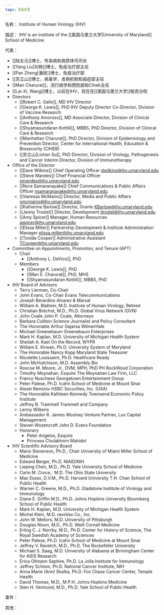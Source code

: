 ```yaml
---
tags: [组织]
---
```


名称：
Institute of Human Virology (IHV)

描述：
IHV is an institute of the [[美国马里兰大学|University of Maryland]] School of Medicine

代表：
- [[陆五元]]博士，传染病和病原体司司长
- [[Yang Liu|刘杨]]博士，免疫治疗部主任
- [[Pan Zheng|潘政]]博士，免疫治疗部
- [[苏立山]]博士，病毒学、发病机制和癌症部主任
- [[Man Charurat]]，流行病学和预防部和Ciheb主任
- [[Lai-Xi, Wang]]博士，以前在IHV，现在在[[美国马里兰大学]]帕克分校
- Directors
	- [[Robert C. Gallo]], MD IHV Director
	- [[George K. Lewis]], PhD IHV Deputy Director Co-Director, Division of Vaccine Research
	- [[Anthony Amoroso]], MD Associate Director, Division of Clinical Care & Research
	- [[Shyamasundaran Kottilil]], MBBS, PhD Director, Division of Clinical Care & Research
	- [[Manhattan Charurat]], PhD Director, Division of Epidemiology and Prevention Director, Center for International Health, Education & Biosecurity (CIHEB)
	- [[苏立山|Lishan Su]], PhD Director, Division of Virology, Pathogenesis and Cancer Interim Director, Division of Immunotherapy
- Office of the Director
	- [[Dave Wilkins]] Chief Operating Officer dwilkins@ihv.umaryland.edu
	- [[Steve Mandes]] Chief Financial Officer smandes@ihv.umaryland.edu
	- [[Nora Samaranayake]] Chief Communications & Public Affairs Officer nsamaranayake@ihv.umaryland.edu
	- [[Vanessa McMains]] Director, Media and Public Affairs vmcmains@ihv.umaryland.edu
	- [[Katherine Barlow]] Director, Grants KBarlow@ihv.umaryland.edu
	- [[Jenny Trostel]] Director, Development jtrostel@ihv.umaryland.edu
	- [[Amy Spicer]] Manager, Human Resources aspicer@ihv.umaryland.edu
	- [[Elissa Miller]] Partnership Development & Institute Administration Manager elissa.miller@ihv.umaryland.edu
	- [[Tonida Cooper]] Administrative Assistant TCooper@ihv.umaryland.edu
- Committee on Appointments, Promotion, and Tenure (APT)
	- Chair
		- [[Anthony L. DeVico]], PhD
	- Members
		- [[George K. Lewis]], PhD
		- [[Man E. Charurat]], PhD, MHS
		- [[Shyamasundaran Kottilil]], MBBS, PhD
- IHV Board of Advisors
	- Terry Lierman, Co-Chair
	- John Evans, Co-Chair Evans Telecommunications
	- Joseph Berardino Alvarez & Marsal
	- William A. Blattner, M.D. Institute of Human Virology, Retired
	- Christian Bréchot, M.D., Ph.D. Global Virus Network (GVN)
	- John Coale John P. Coale, Attorneys
	- Barbara Culliton Science Journalist and Policy Consultant
	- The Honorable Arthur Gajarsa WilmerHale
	- Michael Greenebaum Greenebaum Enterprises
	- Mark H. Kaplan, M.D. University of Michigan Health System
	- Sheilah A. Kast On the Record, WYPR
	- William E. Kirwan, Ph.D. University System of Maryland
	- The Honorable Nancy Kopp Maryland State Treasurer
	- Nicolette Louissaint, Ph.D. Healthcare Ready
	- John McHutchison, M.D. Assembly Bio
	- Roscoe M. Moore, Jr., DVM, MPH, PhD PH RockWood Corporation
	- Timothy Moynahan, Esquire The Moynahan Law Firm, LLC
	- Franco Nuschese Georgetown Entertainment Group
	- Peter Palese, Ph.D. Icahn School of Medicine at Mount Sinai
	- Alexei Remizov HSBC Securities, Inc. (USA)
	- The Honorable Kathleen Kennedy Townsend Economic Policy Institute
	- Jeffrey B. Trammell Trammell and Company
	- Lenny Wilkens
	- Ambassador R. James Woolsey Venture Partner, Lux Capital Management
	- Steven Wozencraft John D. Evans Foundation
	- Honorary
		- Peter Angelos, Esquire
		- Princess Chulabhorn Mahidol
- IHV Scientific Advisory Board
	- Mario Stevenson, Ph.D., Chair University of Miami Miller School of Medicine
	- Edward Berger, Ph.D. NIAID/NIH
	- Lieping Chen, M.D., Ph.D. Yale University School of Medicine
	- Carlo M. Croce，M.D. The Ohio State University
	- Max Essex, D.V.M., Ph.D. Harvard University T.H. Chan School of Public Health
	- Warner C. Greene, M.D., Ph.D. Gladstone Institute of Virology and Immunology
	- Diane E. Griffin M.D., Ph.D. Johns Hopkins University Bloomberg School of Public Health
	- Mark H. Kaplan, M.D. University of Michigan Health System
	- Michel Klein, M.D. ravoVax Co., Inc.
	- John W. Mellors, M.D. University of Pittsburgh
	- Douglas Nixon, M.D., Ph.D. Weill Cornell Medicine
	- Erling C. J. Norrby, M.D., Ph.D. Center for History of Science, The Royal Swedish Academy of Sciences
	- Peter Palese, Ph.D. Icahn School of Medicine at Mount Sinai
	- Jeffrey V. Ravetch, M.D., Ph.D. The Rockefeller University
	- Michael S. Saag, M.D. University of Alabama at Birmingham Center for AIDS Research
	- Erica Ollmann Saphire, Ph.D. La Jolla Institute for Immunology
	- Jeffrey Schlom, Ph.D. National Cancer Institute, NIH
	- Anna Marie (Ann) Skalka, Ph.D. Fox Chase Cancer Center, Temple Health
	- David Thomas, M.D., M.P.H. Johns Hopkins Medicine
	- Sten H. Vermund, M.D., Ph.D. Yale School of Public Health

事件：

其他：
